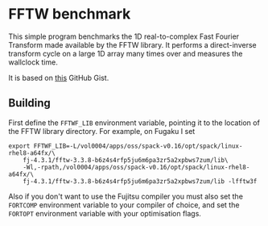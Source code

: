 # FFTW benchmark

This simple program benchmarks the 1D real-to-complex Fast Fourier Transform
made available by the FFTW library. It performs a direct-inverse transform
cycle on a large 1D array many times over and measures the wallclock time.

It is based on [this](https://gist.github.com/appleparan/c048c44668ede7ef28ba63c660b6dcf3) GitHub Gist.

## Building
First define the `FFTWF_LIB` environment variable, pointing it to the location
of the FFTW library directory. For example, on Fugaku I set
```
export FFTWF_LIB=-L/vol0004/apps/oss/spack-v0.16/opt/spack/linux-rhel8-a64fx/\
    fj-4.3.1/fftw-3.3.8-b6z4s4rfp5ju6m6pa3zr5a2xpbws7zum/lib\
    -Wl,-rpath,/vol0004/apps/oss/spack-v0.16/opt/spack/linux-rhel8-a64fx/\
    fj-4.3.1/fftw-3.3.8-b6z4s4rfp5ju6m6pa3zr5a2xpbws7zum/lib -lfftw3f
```
Also if you don't want to use the Fujitsu compiler you must also set the
`FORTCOMP` environment variable to your compiler of choice, and set the
`FORTOPT` environment variable with your optimisation flags.
